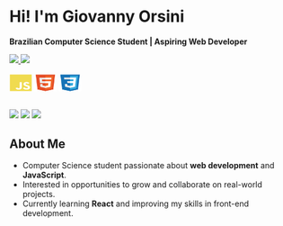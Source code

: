 # Hi! I'm Giovanny Orsini  
__Brazilian Computer Science Student | Aspiring Web Developer__

<div>
  <a href="https://github.com/giovannyorsini/"> 
    <img height="140" src="https://github-readme-stats.vercel.app/api?username=giovannyorsini&show_icons=true&theme=dark&rank_icon=github">
  </a>
  <a href="https://github.com/giovannyorsini/"> 
    <img height="140" src="https://github-readme-stats.vercel.app/api/top-langs/?username=giovannyorsini&layout=compact&theme=dark">
  </a>
</div>
<div style="display: inline_block"><br>
  <img alt="Giovanny-Js" height="30" width="40" src="https://raw.githubusercontent.com/devicons/devicon/master/icons/javascript/javascript-plain.svg">
  <img alt="Giovanny-HTML" height="30" width="40" src="https://raw.githubusercontent.com/devicons/devicon/master/icons/html5/html5-original.svg">
  <img alt="Giovanny-CSS" height="30" width="40" src="https://raw.githubusercontent.com/devicons/devicon/master/icons/css3/css3-original.svg">
</div>
  
  ##
 
<div> 
  <a href="https://www.instagram.com/gika_orsini" target="_blank"><img src="https://img.shields.io/badge/-Instagram-%23E4405F?style=for-the-badge&logo=instagram&logoColor=white" target="_blank"></a>
  <a href = "mailto:gikaorsini@gmail.com"><img src="https://img.shields.io/badge/-Gmail-%23333?style=for-the-badge&logo=gmail&logoColor=white" target="_blank"></a>
  <a href="https://www.linkedin.com/in/giovanny-orsini" target="_blank"><img src="https://img.shields.io/badge/-LinkedIn-%230077B5?style=for-the-badge&logo=linkedin&logoColor=white" target="_blank"></a> 
</div>

## About Me
- Computer Science student passionate about __web development__ and __JavaScript__.  
- Interested in opportunities to grow and collaborate on real-world projects.  
- Currently learning **React** and improving my skills in front-end development.  
